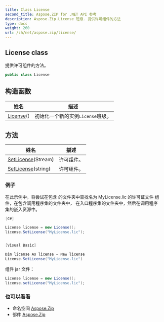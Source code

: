 ```yaml
---
title: Class License
second_title: Aspose.ZIP for .NET API 参考
description: Aspose.Zip.License 班级. 提供许可组件的方法
type: docs
weight: 260
url: /zh/net/aspose.zip/license/
---
```

## License class

提供许可组件的方法。

```csharp
public class License
```

## 构造函数

| 姓名 | 描述 |
| --- | --- |
| [License](license/)() | 初始化一个新的实例`License`班级。 |

## 方法

| 姓名 | 描述 |
| --- | --- |
| [SetLicense](../../aspose.zip/license/setlicense/#setlicense)(Stream) | 许可组件。 |
| [SetLicense](../../aspose.zip/license/setlicense/#setlicense_1)(string) | 许可组件。 |

### 例子

在此示例中，将尝试在包含 的文件夹中查找名为 MyLicense.lic 的许可证文件 组件，在包含调用程序集的文件夹中， 在入口程序集的文件夹中，然后在调用程序集的嵌入资源中。

```csharp
[C#]

License license = new License();
license.SetLicense("MyLicense.lic");


[Visual Basic]

Dim license As license = New license
License.SetLicense("MyLicense.lic")
```

组件 jar 文件：

```csharp
License license = new License();
license.setLicense("MyLicense.lic");
```

### 也可以看看

* 命名空间 [Aspose.Zip](../../aspose.zip/)
* 部件 [Aspose.Zip](../../)


